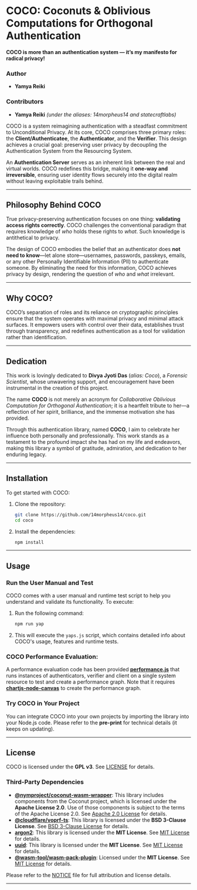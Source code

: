 # COCO: Coconuts & Oblivious Computations for Orthogonal Authentication

**COCO is more than an authentication system — it’s my manifesto for radical privacy!**  

### Author  
- **Yamya Reiki**  

### Contributors  
- **Yamya Reiki** *(under the aliases: 14morpheus14 and statecraftlabs)*  

COCO is a system reimagining authentication with a steadfast commitment to Unconditional Privacy. At its core, COCO comprises three primary roles: the **Client/Authenticatee**, the **Authenticator**, and the **Verifier**. This design achieves a crucial goal: preserving user privacy by decoupling the Authentication System from the Resourcing System.

An **Authentication Server** serves as an inherent link between the real and virtual worlds. COCO redefines this bridge, making it **one-way and irreversible**, ensuring user identity flows securely into the digital realm without leaving exploitable trails behind.

---

## Philosophy Behind COCO

True privacy-preserving authentication focuses on one thing: **validating access rights correctly**. COCO challenges the conventional paradigm that requires knowledge of *who* holds these rights to *what*. Such knowledge is antithetical to privacy.

The design of COCO embodies the belief that an authenticator does **not need to know**—let alone store—usernames, passwords, passkeys, emails, or any other Personally Identifiable Information (PII) to authenticate someone. By eliminating the need for this information, COCO achieves privacy by design, rendering the question of *who* and *what* irrelevant.

---

## Why COCO?

COCO’s separation of roles and its reliance on cryptographic principles ensure that the system operates with maximal privacy and minimal attack surfaces. It empowers users with control over their data, establishes trust through transparency, and redefines authentication as a tool for validation rather than identification.


---

## Dedication  

This work is lovingly dedicated to **Divya Jyoti Das** (*alias: Coco*), a *Forensic Scientist*, whose unwavering support, and encouragement have been instrumental in the creation of this project. 

The name **COCO** is not merely an acronym for *Collaborative Oblivious Computation for Orthogonal Authentication*; it is a heartfelt tribute to her—a reflection of her spirit, brilliance, and the immense motivation she has provided.  

Through this authentication library, named **COCO**, I aim to celebrate her influence both personally and professionally. This work stands as a testament to the profound impact she has had on my life and endeavors, making this library a symbol of gratitude, admiration, and dedication to her enduring legacy.

--- 

## Installation

To get started with COCO:

1. Clone the repository:
   ```bash
   git clone https://github.com/14morpheus14/coco.git
   cd coco
   ```

2. Install the dependencies:
   ```bash
   npm install
   ```

---

## Usage

### Run the User Manual and Test

COCO comes with a user manual and runtime test script to help you understand and validate its functionality. To execute:

1. Run the following command:
   ```bash
   npm run yap
   ```

2. This will execute the `yaps.js` script, which contains detailed info about COCO's usage, features and runtime tests.

### COCO Performance Evaluation:

A performance evaluation code has been provided **[performance.js](performance.js)** that runs instances of authenticators, verifier and client on a single system resource to test and create a performance graph. Note that it requires **[chartjs-node-canvas](https://www.npmjs.com/package/chartjs-node-canvas)** to create the performance graph. 

### Try COCO in Your Project

You can integrate COCO into your own projects by importing the library into your Node.js code. Please refer to the **pre-print** for technical details (it keeps on updating).

---

## License

COCO is licensed under the **GPL v3**. See [LICENSE](LICENSE) for details.

### Third-Party Dependencies

- **[@nymproject/coconut-wasm-wrapper](https://github.com/nymtech/coconut)**: This library includes components from the Coconut project, which is licensed under the **Apache License 2.0**. Use of those components is subject to the terms of the Apache License 2.0. See [Apache 2.0 License](https://www.apache.org/licenses/LICENSE-2.0) for details.
- **[@cloudflare/voprf-ts](https://www.npmjs.com/package/@cloudflare/voprf-ts)**: This library is licensed under the **BSD 3-Clause License**. See [BSD 3-Clause License](https://opensource.org/licenses/BSD-3-Clause) for details.
- **[argon2](https://www.npmjs.com/package/argon2)**: This library is licensed under the **MIT License**. See [MIT License](https://opensource.org/licenses/MIT) for details.
- **[uuid](https://www.npmjs.com/package/uuid)**: This library is licensed under the **MIT License**. See [MIT License](https://opensource.org/licenses/MIT) for details.
- **[@wasm-tool/wasm-pack-plugin](https://github.com/wasm-tool/wasm-pack-plugin)**: Licensed under the **MIT License**. See [MIT License](https://opensource.org/licenses/MIT) for details.

Please refer to the [NOTICE](NOTICE) file for full attribution and license details.

---
